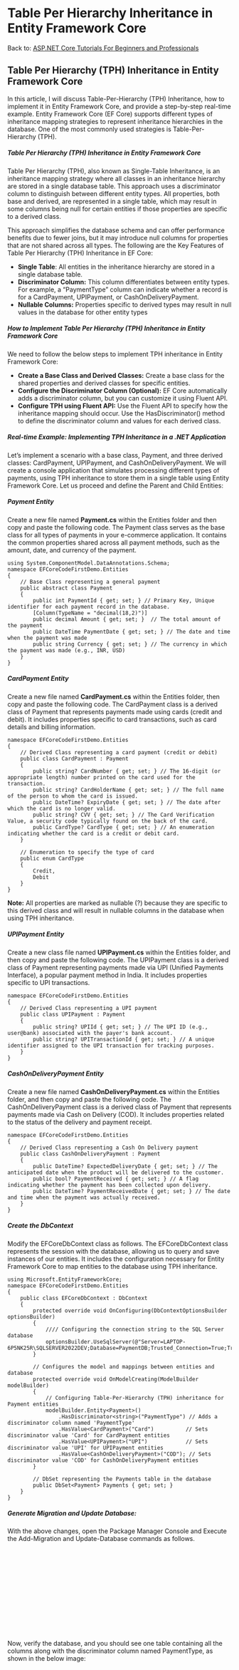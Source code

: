 # Table Per Hierarchy Inheritance in Entity Framework Core

Back to: [ASP.NET Core Tutorials For Beginners and Professionals](https://dotnettutorials.net/course/asp-net-core-tutorials/)

## **Table Per Hierarchy (TPH) Inheritance in Entity Framework Core**

In this article, I will discuss Table-Per-Hierarchy (TPH) Inheritance, how to implement it in Entity Framework Core, and provide a step-by-step real-time example. Entity Framework Core (EF Core) supports different types of inheritance mapping strategies to represent inheritance hierarchies in the database. One of the most commonly used strategies is Table-Per-Hierarchy (TPH).

##### **Table Per Hierarchy (TPH) Inheritance in Entity Framework Core**

Table Per Hierarchy (TPH), also known as Single-Table Inheritance, is an inheritance mapping strategy where all classes in an inheritance hierarchy are stored in a single database table. This approach uses a discriminator column to distinguish between different entity types. All properties, both base and derived, are represented in a single table, which may result in some columns being null for certain entities if those properties are specific to a derived class.

This approach simplifies the database schema and can offer performance benefits due to fewer joins, but it may introduce null columns for properties that are not shared across all types. The following are the Key Features of Table Per Hierarchy (TPH) Inheritance in EF Core:

- **Single Table**: All entities in the inheritance hierarchy are stored in a single database table.
- **Discriminator Column:** This column differentiates between entity types. For example, a “PaymentType” column can indicate whether a record is for a CardPayment, UPIPayment, or CashOnDeliveryPayment.
- **Nullable Columns:** Properties specific to derived types may result in null values in the database for other entity types

##### **How to Implement Table Per Hierarchy (TPH) Inheritance in Entity Framework Core**

We need to follow the below steps to implement TPH inheritance in Entity Framework Core:

- **Create a Base Class and Derived Classes:** Create a base class for the shared properties and derived classes for specific entities.
- **Configure the Discriminator Column (Optional):** EF Core automatically adds a discriminator column, but you can customize it using Fluent API.
- **Configure TPH using Fluent API:** Use the Fluent API to specify how the inheritance mapping should occur. Use the HasDiscriminator() method to define the discriminator column and values for each derived class.

##### **Real-time Example: Implementing TPH Inheritance in a .NET Application**

Let’s implement a scenario with a base class, Payment, and three derived classes: CardPayment, UPIPayment, and CashOnDeliveryPayment. We will create a console application that simulates processing different types of payments, using TPH inheritance to store them in a single table using Entity Framework Core. Let us proceed and define the Parent and Child Entities:

##### **Payment Entity**

Create a new file named **Payment.cs** within the Entities folder and then copy and paste the following code. The Payment class serves as the base class for all types of payments in your e-commerce application. It contains the common properties shared across all payment methods, such as the amount, date, and currency of the payment.

```
using System.ComponentModel.DataAnnotations.Schema;
namespace EFCoreCodeFirstDemo.Entities
{
    // Base Class representing a general payment
    public abstract class Payment
    {
        public int PaymentId { get; set; } // Primary Key, Unique identifier for each payment record in the database.
        [Column(TypeName = "decimal(18,2)")]
        public decimal Amount { get; set; }  // The total amount of the payment
        public DateTime PaymentDate { get; set; } // The date and time when the payment was made
        public string Currency { get; set; } // The currency in which the payment was made (e.g., INR, USD)
    }
}
```

##### **CardPayment Entity**

Create a new file named **CardPayment.cs** within the Entities folder, then copy and paste the following code. The CardPayment class is a derived class of Payment that represents payments made using cards (credit and debit). It includes properties specific to card transactions, such as card details and billing information.

```
namespace EFCoreCodeFirstDemo.Entities
{
    // Derived Class representing a card payment (credit or debit)
    public class CardPayment : Payment
    {
        public string? CardNumber { get; set; } // The 16-digit (or appropriate length) number printed on the card used for the transaction.
        public string? CardHolderName { get; set; } // The full name of the person to whom the card is issued.
        public DateTime? ExpiryDate { get; set; } // The date after which the card is no longer valid.
        public string? CVV { get; set; } // The Card Verification Value, a security code typically found on the back of the card.
        public CardType? CardType { get; set; } // An enumeration indicating whether the card is a credit or debit card.
    }

    // Enumeration to specify the type of card
    public enum CardType
    {
        Credit,
        Debit
    }
}
```

**Note:** All properties are marked as nullable (?) because they are specific to this derived class and will result in nullable columns in the database when using TPH inheritance.

##### **UPIPayment Entity**

Create a new class file named **UPIPayment.cs** within the Entities folder, and then copy and paste the following code. The UPIPayment class is a derived class of Payment representing payments made via UPI (Unified Payments Interface), a popular payment method in India. It includes properties specific to UPI transactions.

```
namespace EFCoreCodeFirstDemo.Entities
{
    // Derived Class representing a UPI payment
    public class UPIPayment : Payment
    {
        public string? UPIId { get; set; } // The UPI ID (e.g., user@bank) associated with the payer's bank account.
        public string? UPITransactionId { get; set; } // A unique identifier assigned to the UPI transaction for tracking purposes.
    }
}
```

##### **CashOnDeliveryPayment Entity**

Create a new file named **CashOnDeliveryPayment.cs** within the Entities folder, and then copy and paste the following code. The CashOnDeliveryPayment class is a derived class of Payment that represents payments made via Cash on Delivery (COD). It includes properties related to the status of the delivery and payment receipt.

```
namespace EFCoreCodeFirstDemo.Entities
{
    // Derived Class representing a Cash On Delivery payment
    public class CashOnDeliveryPayment : Payment
    {
        public DateTime? ExpectedDeliveryDate { get; set; } // The anticipated date when the product will be delivered to the customer.
        public bool? PaymentReceived { get; set; } // A flag indicating whether the payment has been collected upon delivery.
        public DateTime? PaymentReceivedDate { get; set; } // The date and time when the payment was actually received.
    }
}
```

##### **Create the DbContext**

Modify the EFCoreDbContext class as follows. The EFCoreDbContext class represents the session with the database, allowing us to query and save instances of our entities. It includes the configuration necessary for Entity Framework Core to map entities to the database using TPH inheritance.

```
using Microsoft.EntityFrameworkCore;
namespace EFCoreCodeFirstDemo.Entities
{
    public class EFCoreDbContext : DbContext
    {
        protected override void OnConfiguring(DbContextOptionsBuilder optionsBuilder)
        {
            //// Configuring the connection string to the SQL Server database
            optionsBuilder.UseSqlServer(@"Server=LAPTOP-6P5NK25R\SQLSERVER2022DEV;Database=PaymentDB;Trusted_Connection=True;TrustServerCertificate=True;");
        }

        // Configures the model and mappings between entities and database
        protected override void OnModelCreating(ModelBuilder modelBuilder)
        {
            // Configuring Table-Per-Hierarchy (TPH) inheritance for Payment entities
            modelBuilder.Entity<Payment>()
                .HasDiscriminator<string>("PaymentType") // Adds a discriminator column named 'PaymentType'
                .HasValue<CardPayment>("Card")          // Sets discriminator value 'Card' for CardPayment entities
                .HasValue<UPIPayment>("UPI")            // Sets discriminator value 'UPI' for UPIPayment entities
                .HasValue<CashOnDeliveryPayment>("COD"); // Sets discriminator value 'COD' for CashOnDeliveryPayment entities
        }

        // DbSet representing the Payments table in the database
        public DbSet<Payment> Payments { get; set; }
    }
}
```

##### **Generate Migration and Update Database:**

With the above changes, open the Package Manager Console and Execute the Add-Migration and Update-Database commands as follows.

![Table Per Hierarchy Inheritance in Entity Framework Core](data:image/svg+xml,%3Csvg%20xmlns=%22http://www.w3.org/2000/svg%22%20width=%22855%22%20height=%22321%22%3E%3C/svg%3E "Table Per Hierarchy Inheritance in Entity Framework Core")

Now, verify the database, and you should see one table containing all the columns along with the discriminator column named PaymentType, as shown in the below image:

![Table Per Hierarchy Inheritance in EF Core](data:image/svg+xml,%3Csvg%20xmlns=%22http://www.w3.org/2000/svg%22%20width=%22437%22%20height=%22572%22%3E%3C/svg%3E "Table Per Hierarchy Inheritance in EF Core")

##### **Write Operations with TPH in EF Core:**

When inserting or updating entities, EF Core sets the discriminator value appropriately based on the entity’s actual type. This ensures that the correct type information is stored in the PaymentType column, enabling EF Core to map the data back to the appropriate derived class upon retrieval.

##### **Read Operations with TPH in EF Core:**

When we query the database, EF Core automatically uses the discriminator column to determine the entity type and return the appropriate derived class instances. For example, when querying the Payments DbSet, EF Core automatically uses the discriminator column (PaymentType) to determine the correct derived class to instantiate. This means you can write queries against the base Payment class and receive a collection of different payment types.

##### **Example to Perform Create and Read Operations using TPH in EF Core:**

Please modify the Program class to perform Create and Read operations using the entities and EFCoreDbContext. Here, I have provided inline comments for a better understanding. After the code, I will explain how TPH (Table Per Hierarchy) performs these operations in Entity Framework Core.

```
using EFCoreCodeFirstDemo.Entities;

namespace EFCoreCodeFirstDemo
{
    class Program
    {
        static void Main(string[] args)
        {
            // Perform INSERT and READ operations
            CreatePayments();
            ReadPayments();
        }

        // Creates sample payment records and saves them to the database.
        static void CreatePayments()
        {
            using (var context = new EFCoreDbContext())
            {
                // Create a new CardPayment (Credit Card)
                var cardPaymentCredit = new CardPayment
                {
                    Amount = 1500.00m,
                    PaymentDate = DateTime.Now,
                    Currency = "INR",
                    CardNumber = "4111111111111111",
                    CardHolderName = "Ravi Kumar",
                    ExpiryDate = new DateTime(2024, 12, 31),
                    CVV = "123",
                    CardType = CardType.Credit
                };

                // Create a new CardPayment (Debit Card)
                var cardPaymentDebit = new CardPayment
                {
                    Amount = 2000.00m,
                    PaymentDate = DateTime.Now,
                    Currency = "INR",
                    CardNumber = "5111111111111111",
                    CardHolderName = "Anjali Mehta",
                    ExpiryDate = new DateTime(2025, 11, 30),
                    CVV = "456",
                    CardType = CardType.Debit
                };

                // Create a new UPIPayment
                var upiPayment = new UPIPayment
                {
                    Amount = 750.00m,
                    PaymentDate = DateTime.Now,
                    Currency = "INR",
                    UPIId = "ravi@upi",
                    UPITransactionId = "TXN1234567890"
                };

                // Create a new CashOnDeliveryPayment
                var codPayment = new CashOnDeliveryPayment
                {
                    Amount = 500.00m,
                    PaymentDate = DateTime.Now,
                    Currency = "INR",
                    ExpectedDeliveryDate = DateTime.Now.AddDays(3),
                    PaymentReceived = false
                };

                // Add payments to the context
                context.Payments.AddRange(cardPaymentCredit, cardPaymentDebit, upiPayment, codPayment);

                // Save changes to the database
                context.SaveChanges();

                Console.WriteLine("Payments have been created and saved to the database.\n");
            }
        }

        //Reads and displays all payment records from the database.
        static void ReadPayments()
        {
            using (var context = new EFCoreDbContext())
            {
                // Retrieve all payments from the database
                var payments = context.Payments.ToList();

                Console.WriteLine("Displaying all payments:");
                
                foreach (var payment in payments)
                {
                    Console.WriteLine($"Payment ID: {payment.PaymentId}, Amount: {payment.Amount}, Payment Date: {payment.PaymentDate}, Currency: {payment.Currency}, Payment Type: {payment.GetType().Name}");

                    // Use pattern matching to access derived class properties
                    if (payment is CardPayment cardPayment)
                    {
                        Console.WriteLine($"\tCard Type: {cardPayment.CardType}, Card Number: {cardPayment.CardNumber}");
                        Console.WriteLine($"\tCard Holder Name: {cardPayment.CardHolderName}, Expiry Date: {cardPayment.ExpiryDate?.ToShortDateString()}");
                    }
                    else if (payment is UPIPayment upi)
                    {
                        Console.WriteLine($"\tUPI ID: {upi.UPIId}, UPI Transaction ID: {upi.UPITransactionId}");
                    }
                    else if (payment is CashOnDeliveryPayment cod)
                    {
                        Console.WriteLine($"\tExpected Delivery Date: {cod.ExpectedDeliveryDate?.ToShortDateString()}");
                        Console.WriteLine($"\tPayment Received: {cod.PaymentReceived}, Payment Received Date: {cod.PaymentReceivedDate?.ToShortDateString()}");
                    }

                    Console.WriteLine();
                }
            }
        }
    }
}
```

###### **Output:**

![Example to Perform Create and Read Operations using TPH in EF Core](data:image/svg+xml,%3Csvg%20xmlns=%22http://www.w3.org/2000/svg%22%20width=%221412%22%20height=%22401%22%3E%3C/svg%3E "Example to Perform Create and Read Operations using TPH in EF Core")

##### **How Does TPH Handle Create Operations in EF Core?**

- **Entity Tracking:** When we create a new instance of a derived class (e.g., CardPayment), EF Core tracks it as an entity to be added.
- **Discriminator Value Assignment:** EF Core automatically sets the PaymentType discriminator value based on the entity type.
- **Database Insert:** Upon calling SaveChanges(), EF Core generates an INSERT statement for the Payments table. All properties, including those from the base and derived classes, are inserted. Columns not applicable to the entity (i.e., properties from other derived classes) are set to NULL.
- **Example:** Creating a CardPayment sets the PaymentType to ‘Card’. The CardNumber, CardHolderName, etc., are populated. The UPI and COD-specific columns are set to NULL.

Now, if you verify the Payments table, then you should see the following:

![How Does TPH Handle Create Operations in EF Core?](data:image/svg+xml,%3Csvg%20xmlns=%22http://www.w3.org/2000/svg%22%20width=%221852%22%20height=%22171%22%3E%3C/svg%3E "How Does TPH Handle Create Operations in EF Core?")

##### **How Does TPH Handle Read Operation in EF Core?**

- **Query Execution:** When querying the Payments DbSet, EF Core fetches records from the Payments table.
- **Derived Entity Instantiation:** EF Core reads the PaymentType discriminator value for each record. Based on the discriminator, EF Core instantiates the appropriate derived class, and properties specific to the derived class are populated.
- **Type Casting:** In code, we can use pattern matching (is) to work with specific payment types. For example, a record with PaymentType ‘UPI’ is materialized as a UPIPayment object. You can safely access the UPIId and UPITransactionId properties.

##### **Example to Understand Update Operation using TPH in EF Core:**

Let us see how to perform the Update operation using TPH in EF Core. So, please modify the Program class as follows. The following code is self-explained, so please read the comment lines for a better understanding:

```
using EFCoreCodeFirstDemo.Entities;
using Microsoft.EntityFrameworkCore;

namespace EFCoreCodeFirstDemo
{
    class Program
    {
        static void Main(string[] args)
        {
            // Perform Update operation
            UpdatePayment();
        }

        // Updates a specific payment record in the database.
        static void UpdatePayment()
        {
            using (var context = new EFCoreDbContext())
            {
                // Prompt user to enter the Payment ID to update
                Console.Write("Enter the Payment ID to update: ");
                if (int.TryParse(Console.ReadLine(), out int paymentId))
                {
                    // Retrieve the payment with the specified Payment ID
                    var paymentToUpdate = context.Payments.Find(paymentId);
                    // Since all payments are in one table, the Find method looks up the record by PaymentId.
                    //EF Core reads the PaymentType discriminator column to determine the actual type of the payment(CardPayment, UPIPayment, or CashOnDeliveryPayment
                    //F Core instantiates the correct derived class based on the discriminator value.

                    if (paymentToUpdate != null)
                    {
                        Console.WriteLine($"Updating Payment ID: {paymentToUpdate.PaymentId}, Type: {paymentToUpdate.GetType().Name}");

                        // Update common properties
                        Console.Write("Enter new amount (leave blank to keep current): ");
                        var amountInput = Console.ReadLine();
                        if (decimal.TryParse(amountInput, out decimal newAmount))
                        {
                            paymentToUpdate.Amount = newAmount;
                        }

                        // Update properties based on payment type
                        // Uses is pattern matching to check if paymentToUpdate is a CardPayment.
                        if (paymentToUpdate is CardPayment cardPayment)
                        {
                            Console.Write("Enter new Card Holder Name (leave blank to keep current): ");
                            var newName = Console.ReadLine();
                            if (!string.IsNullOrEmpty(newName))
                            {
                                cardPayment.CardHolderName = newName;
                            }
                            //If you want you can also update other properties as required
                        }
                        else if (paymentToUpdate is UPIPayment upiPayment)
                        {
                            Console.Write("Enter new UPI ID (leave blank to keep current): ");
                            var newUPIId = Console.ReadLine();
                            if (!string.IsNullOrEmpty(newUPIId))
                            {
                                upiPayment.UPIId = newUPIId;
                            }
                        }
                        else if (paymentToUpdate is CashOnDeliveryPayment codPayment)
                        {
                            Console.Write("Has payment been received? (y/n): ");
                            var paymentReceivedInput = Console.ReadLine();
                            if (paymentReceivedInput?.ToLower() == "y")
                            {
                                codPayment.PaymentReceived = true;
                                codPayment.PaymentReceivedDate = DateTime.Now;
                            }
                        }

                        // Save changes to the database
                        context.SaveChanges();

                        Console.WriteLine("Payment has been updated successfully.\n");
                    }
                    else
                    {
                        Console.WriteLine("Payment not found for update.\n");
                    }
                }
                else
                {
                    Console.WriteLine("Invalid Payment ID.\n");
                }
            }
        }
    }
}
```

##### **Code Explanation:**

The UpdatePayment method is designed to update payment records in the database. It handles different types of payments (CardPayment, UPIPayment, and CashOnDeliveryPayment) by leveraging TPH inheritance in EF Core. The method performs the following steps:

- Prompt the User for Payment ID: It asks users to enter the PaymentId of the payment they wish to update.
- Retrieve the Payment: It retrieves the payment record from the database using the provided PaymentId.
- Update Common Properties: It allows users to update properties common to all payment types (e.g., Amount).
- Update Type-Specific Properties: It uses pattern matching to determine the payment’s actual type and allows properties specific to that type to be updated.
- Save Changes: It saves the updated payment record and sends it back to the database.

For a better understanding, please have a look at the following output:

![Example to Understand Update Operation using TPH in EF Core](data:image/svg+xml,%3Csvg%20xmlns=%22http://www.w3.org/2000/svg%22%20width=%22858%22%20height=%22127%22%3E%3C/svg%3E "Example to Understand Update Operation using TPH in EF Core")

##### **Example to Understand Delete Operation using TPH in EF Core:**

Let us see how to perform the Delete operation using TPH in EF Core. So, please modify the Program class as follows. The following code is self-explained, so please read the comment lines for a better understanding:

```
using EFCoreCodeFirstDemo.Entities;
namespace EFCoreCodeFirstDemo
{
    class Program
    {
        static void Main(string[] args)
        {
            // Perform Delete operations
            DeletePayment();
        }

        // Deletes a specific payment record from the database.
        static void DeletePayment()
        {
            using (var context = new EFCoreDbContext())
            {
                // Prompt user to enter the Payment ID to delete
                Console.Write("Enter the Payment ID to delete: ");
                if (int.TryParse(Console.ReadLine(), out int paymentId))
                {
                    // Retrieve the payment with the specified Payment ID
                    var paymentToDelete = context.Payments.Find(paymentId);

                    if (paymentToDelete != null)
                    {
                        Console.WriteLine($"Deleting Payment ID: {paymentToDelete.PaymentId}, Type: {paymentToDelete.GetType().Name}");

                        // Remove the payment from the context
                        context.Payments.Remove(paymentToDelete);

                        // Save changes to the database
                        context.SaveChanges();

                        Console.WriteLine("Payment has been deleted successfully.");
                    }
                    else
                    {
                        Console.WriteLine("Payment not found for deletion.");
                    }
                }
                else
                {
                    Console.WriteLine("Invalid Payment ID.");
                }
            }
        }
    }
}
```

##### **Code Explanation:**

The DeletePayment method is designed to delete a specific payment record from the database. It interacts with the user to obtain the PaymentId of the payment to be deleted and then performs the deletion if the payment exists. Here’s what the method does:

- **Prompt for Payment ID:** Asks the user to enter the PaymentId of the payment they wish to delete.
- **Retrieve the Payment:** Retrieve the payment record from the database using the provided PaymentId.
- **Delete the Payment:** If the payment exists, it removes it from the context.
- **Save Changes:** Persists the deletion to the database.
- **Provide Feedback:** Informs the user about the success or failure of the operation.

For a better understanding, please have a look at the following output:

**![Example to Understand Delete Operation using TPH in EF Core](data:image/svg+xml,%3Csvg%20xmlns=%22http://www.w3.org/2000/svg%22%20width=%22516%22%20height=%2283%22%3E%3C/svg%3E "Example to Understand Delete Operation using TPH in EF Core")**

##### **Advantages of TPH in EF Core**

- **Simplified Schema:** Only one table to manage for all payment types.
- **Easier Maintenance:** Adding a new payment type involves creating a new class and updating the model configuration.
- **Performance on Read Operations:** Minimizing joins can improve read performance.

##### **Drawbacks of TPH in EF Core**

- **Null Values:** Columns specific to one payment type are null for other types.
- **Database Constraints:** It is harder to enforce NOT NULL constraints on derived type properties.
- **Table Sparsity:** As more derived types are added with unique properties, the Payments table may accumulate numerous nullable columns, leading to sparsity. This results in wasted storage space and performance degradation due to the increased width of the table.
- **Discriminator Overhead:** To determine the entity type, each query must evaluate the discriminator column (PaymentType). Additional processing can affect query performance, especially on large datasets.

Table-Per-hierarchy (TPH) Inheritance provides a simple and efficient way to implement inheritance in Entity Framework Core. However, unused columns may result in performance challenges. It is best suited for scenarios where inheritance hierarchies are not overly complex, and performance needs are moderate.

In the next article, I will discuss [**Table Per Type (TPT) Inheritance in Entity Framework Core**](https://dotnettutorials.net/lesson/table-per-type-inheritance-in-entity-framework-core/) with Examples. In this article, I explain Table Per Hierarchy (TPH) Inheritance in Entity Framework Core with Examples. I hope you enjoy this TPH Inheritance in EF Core article.

[![dotnettutorials 1280x720](data:image/svg+xml,%3Csvg%20xmlns=%22http://www.w3.org/2000/svg%22%20width=%221280%22%20height=%22720%22%3E%3C/svg%3E)](https://dotnettutorials.net/pranaya-rout/)

[Dot Net Tutorials](https://dotnettutorials.net/pranaya-rout/)

**About the Author: Pranaya Rout**

Pranaya Rout has published more than 3,000 articles in his 11-year career. Pranaya Rout has very good experience with Microsoft Technologies, Including C#, VB, ASP.NET MVC, ASP.NET Web API, EF, EF Core, ADO.NET, LINQ, SQL Server, MYSQL, Oracle, ASP.NET Core, Cloud Computing, Microservices, Design Patterns and still learning new technologies.

https://www.facebook.com/tutorialsdotnet/http://www.linkedin.com/in/pranaya-routhttps://twitter.com/RoutPranayahttps://www.youtube.com/@DotNetTutorialshttps://wa.me/917021801173https://t.me/dotnettutorials

[Previous Lesson
Entity Framework Core Inheritance
Lesson 45 within section Entity Framework Core.](https://dotnettutorials.net/lesson/entity-framework-core-inheritance/)

[Next Lesson
Table Per Type Inheritance in Entity Framework Core
Lesson 47 within section Entity Framework Core.](https://dotnettutorials.net/lesson/table-per-type-inheritance-in-entity-framework-core/)

### Leave a Reply [Cancel reply](/lesson/table-per-hierarchy-inheritance-in-entity-framework-core/#respond)

Your email address will not be published. Required fields are marked \*

Comment \* 

Name\*

Email\*

Website

---